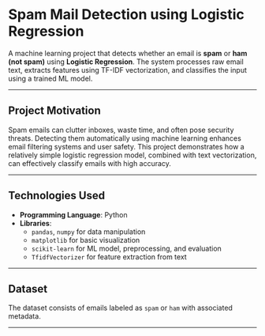 # Spam Mail Detection using Logistic Regression

A machine learning project that detects whether an email is **spam** or **ham (not spam)** using **Logistic Regression**. The system processes raw email text, extracts features using TF-IDF vectorization, and classifies the input using a trained ML model.

---

## Project Motivation

Spam emails can clutter inboxes, waste time, and often pose security threats. Detecting them automatically using machine learning enhances email filtering systems and user safety. This project demonstrates how a relatively simple logistic regression model, combined with text vectorization, can effectively classify emails with high accuracy.

---

## Technologies Used

- **Programming Language**: Python 
- **Libraries**:
  - `pandas`, `numpy` for data manipulation
  - `matplotlib` for basic visualization
  - `scikit-learn` for ML model, preprocessing, and evaluation
  - `TfidfVectorizer` for feature extraction from text

---

## Dataset

The dataset consists of emails labeled as `spam` or `ham` with associated metadata.

---

